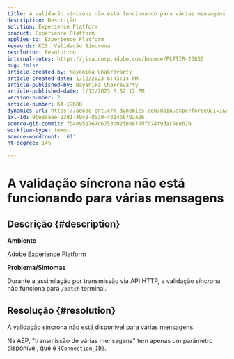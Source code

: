 ```yaml
---
title: A validação síncrona não está funcionando para várias mensagens
description: Descrição
solution: Experience Platform
product: Experience Platform
applies-to: Experience Platform
keywords: KCS, Validação Síncrona
resolution: Resolution
internal-notes: https://jira.corp.adobe.com/browse/PLATIR-20830
bug: false
article-created-by: Nayanika Chakravarty
article-created-date: 1/12/2023 6:43:14 PM
article-published-by: Nayanika Chakravarty
article-published-date: 1/12/2023 6:52:12 PM
version-number: 2
article-number: KA-19680
dynamics-url: https://adobe-ent.crm.dynamics.com/main.aspx?forceUCI=1&pagetype=entityrecord&etn=knowledgearticle&id=f7d460f5-a892-ed11-aad1-6045bd006c82
exl-id: 9beeaaee-23d1-49c8-8530-4314b6792a26
source-git-commit: fb4095e767c6753c02f80e77dfc74f9dac7eeb29
workflow-type: tm+mt
source-wordcount: '61'
ht-degree: 14%

---
```


# A validação síncrona não está funcionando para várias mensagens

## Descrição {#description}


<b>Ambiente</b>

Adobe Experience Platform

<b>Problema/Sintomas</b>

Durante a assimilação por transmissão via API HTTP, a validação síncrona não funciona para `/batch` terminal.


## Resolução {#resolution}


A validação síncrona não está disponível para várias mensagens.

Na AEP, &quot;transmissão de várias mensagens&quot; tem apenas um parâmetro disponível, que é `{Connection_ID}`.
